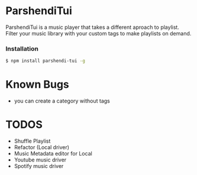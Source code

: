 # ParshendiTui
ParshendiTui is a music player that takes a different aproach to playlist. Filter your music library with your custom tags to make playlists on demand.

### Installation

```sh
$ npm install parshendi-tui -g
```

# Known Bugs
* you can create a category without tags

# TODOS
* Shuffle Playlist
* Refactor (Local driver)
* Music Metadata editor for Local
* Youtube music driver
* Spotify music driver